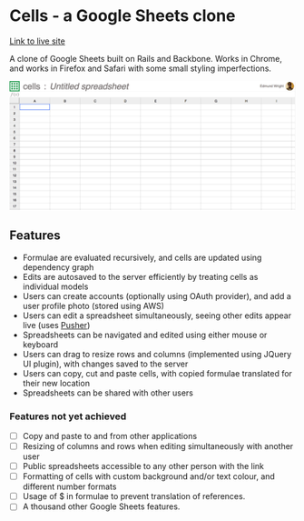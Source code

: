 # Cells - a Google Sheets clone

[Link to live site][live-site]

[live-site]: http://cells.edmund.io

A clone of Google Sheets built on Rails and Backbone. Works in Chrome, and works in Firefox and Safari with some small styling imperfections.

![screenshot]

## Features

- Formulae are evaluated recursively, and cells are updated using dependency graph
- Edits are autosaved to the server efficiently by treating cells as individual models
- Users can create accounts (optionally using OAuth provider), and add a user profile photo (stored using AWS)
- Users can edit a spreadsheet simultaneously, seeing other edits appear live (uses [Pusher](https://pusher.com/))
- Spreadsheets can be navigated and edited using either mouse or keyboard
- Users can drag to resize rows and columns (implemented using JQuery UI plugin), with changes saved to the server
- Users can copy, cut and paste cells, with copied formulae translated for their new location
- Spreadsheets can be shared with other users


### Features not yet achieved
- [ ] Copy and paste to and from other applications
- [ ] Resizing of columns and rows when editing simultaneously with another user
- [ ] Public spreadsheets accessible to any other person with the link
- [ ] Formatting of cells with custom background and/or text colour, and different number formats
- [ ] Usage of $ in formulae to prevent translation of references.
- [ ] A thousand other Google Sheets features.

[screenshot]: ./screenshot.jpg
